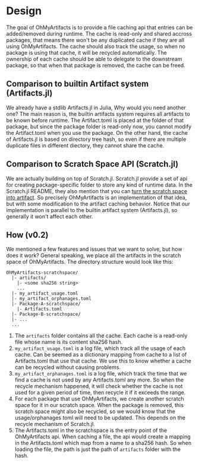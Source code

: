 # Design

The goal of OhMyArtifacts is to provide a file caching api that entries can be added/removed during runtime.
 The cache is read-only and shared accross packages, that means there won't be any duplicated cache if
 they are all using OhMyArtifacts. The cache should also track the usage, so when no package is using that
 cache, it will be recycled automatically. The ownership of each cache should be able to delegate to the
 downstream package, so that when that package is removed, the cache can be freed.


## Comparison to builtin Artifact system (Artifacts.jl)

We already have a stdlib Artifacts.jl in Julia, Why would you need another one? The main reason is,
 the builtin artifacts system requires all artifacts to be known before runtime. The Artifact.toml is placed
 at the folder of that package, but since the package folder is read-only now, you cannot modify the
 Artifact.toml when you use the package. On the other hand, the cache of Artifacts.jl is based on directory
 tree hash, so even if there are multiple duplicate files in different diectory, they cannot share the cache.

## Comparison to Scratch Space API (Scratch.jl)

We are actually building on top of Scratch.jl. Scratch.jl provide a set of api for creating package-specific
 folder to store any kind of runtime data. In the Scratch.jl README, they also mention that you can
 [turn the scratch space into artifact](https://github.com/JuliaPackaging/Scratch.jl#can-i-use-a-scratch-space-as-a-temporary-workspace-then-turn-it-into-an-artifact). So precisely OhMyArtifacts is an implementation of that idea,
 but with some modification to the artifact caching behavior. Notice that our implementation is parallel to
 the builtin artifact system (Artifacts.jl), so generally it won't affect each other.


## How (v0.2)

We mentioned a few features and issues that we want to solve, but how does it work? General speaking,
 we place all the artifacts in the scratch space of OhMyArtifacts. The directory
 structure would look like this:

```
OhMyArtifacts-scratchspace/
  |- artifacts/
	|- <some sha256 string>
	...
  |- my_artifact_usage.toml
  |- my_artifact_orphanages.toml
  |- Package-A-scratchspace/
	|- Artifacts.toml
  |- Package-B-scratchspace/
  |- ...
  ...
```

1. The `artifacts` folder contains all the cache. Each cache is a read-only file whose name is its
 content sha256 hash.
2. `my_artifact_usage.toml` is a log file, which track all the usage of each cache. Can be seemed as
 a dictionary mapping from cache to a list of Artifacts.toml that use that cache. We use this to know
 whether a cache can be recycled without causing problems.
3. `my_artifact_orphanages.toml` is a log file, which track the time that we find a cache is not used
 by any Artifacts.toml any more. So when the recycle mechanism happened, it will check whether the cache
 is not used for a given period of time, then recycle it if it exceeds the range.
4. For each package that use OhMyArtifacts, we create another scratch space for it in our scratch space.
 When the package is removed, this scratch space might also be recycled, so we would know that the
 usage/orphanages toml will need to be updated. This depends on the recycle mechanism of Scratch.jl.
5. The Artifacts.toml in the scratchspace is the entry point of the OhMyArtifacts api. When caching
 a file, the api would create a mapping in the Artifacts.toml which map from a name to a sha256 hash.
 So when loading the file, the path is just the path of `artifacts` folder with the hash.
